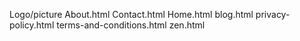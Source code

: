 Logo/picture
About.html
Contact.html
Home.html
 blog.html
 privacy-policy.html
 terms-and-conditions.html
zen.html
